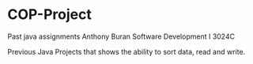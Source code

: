 # COP-Project
Past java assignments
Anthony Buran
Software Development I
3024C


Previous Java Projects that shows the ability to sort data, read and write.
